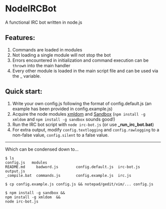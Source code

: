 # NodeIRCBot 
A functional IRC bot written in node.js

## Features: 

1. Commands are loaded in modules
2. Not loading a single module will not stop the bot
3. Errors encountered in initialization and command execution can be `throw`n into the main handler
4. Every other module is loaded in the main script file and can be used via the _ variable.

## Quick start: 

1. Write your own config.js following the format of config.default.js (an example has been provided in config.example.js)
2. Acquire the node modules [xmldom][domp] and [Sandbox][sand] (`npm install -g xmldom` and `npm install -g sandbox` sounds good!)
3. Run the IRC bot script with `node irc-bot.js` (or use **_run_irc_bot.bat**)
4. For extra output, modify `config.textlogging` and `config.rawlogging` to a non-false value, `config.silent` to a false value.

----
Which can be condensed down to...  

    $ ls 
    config.js   modules
    README.md     badword.js        config.default.js  irc-bot.js  output.js
    _compile.bat  commands.js       config.example.js  irc.js

    $ cp config.example.js config.js && notepad/gedit/vim/... config.js

    $ npm install -g sandbox &&
    npm install -g xmldom  &&
    node irc-bot.js


[domp]: https://github.com/jindw/xmldom
[sand]: https://github.com/gf3/sandbox